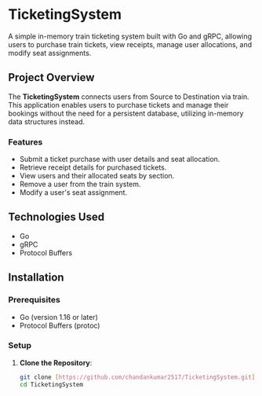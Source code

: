 # TicketingSystem


A simple in-memory train ticketing system built with Go and gRPC, allowing users to purchase train tickets, view receipts, manage user allocations, and modify seat assignments.

## Project Overview

The **TicketingSystem** connects users from Source to Destination via train. This application enables users to purchase tickets and manage their bookings without the need for a persistent database, utilizing in-memory data structures instead. 

### Features

- Submit a ticket purchase with user details and seat allocation.
- Retrieve receipt details for purchased tickets.
- View users and their allocated seats by section.
- Remove a user from the train system.
- Modify a user's seat assignment.

## Technologies Used

- Go
- gRPC
- Protocol Buffers

## Installation

### Prerequisites

- Go (version 1.16 or later)
- Protocol Buffers (protoc)

### Setup

1. **Clone the Repository**:
   ```bash
   git clone [https://github.com/chandankumar2517/TicketingSystem.git](https://github.com/chandankumar2517/TicketingSystem.git)
   cd TicketingSystem
